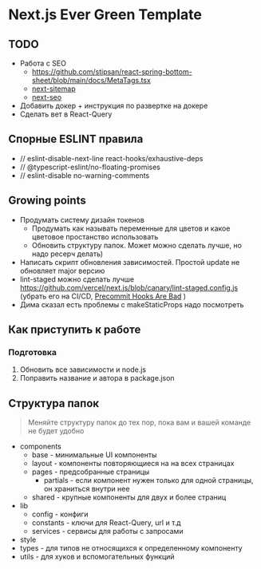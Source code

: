 # Next.js Ever Green Template

## TODO

- Работа с SEO
    - <https://github.com/stipsan/react-spring-bottom-sheet/blob/main/docs/MetaTags.tsx>
    - [next-sitemap](https://github.com/iamvishnusankar/next-sitemap)
    - [next-seo](https://github.com/garmeeh/next-seo)
- Добавить докер + инструкция по развертке на докере
- Сделать вет в React-Query

## Спорные ESLINT правила

- // eslint-disable-next-line react-hooks/exhaustive-deps
- // @typescript-eslint/no-floating-promises
- // eslint-disable no-warning-comments

## Growing points

- Продумать систему дизайн токенов
    - Продумать как называть переменные для цветов и какое цветовое простанство использовать
    - Обновить структуру папок. Может можно сделать лучше, но надо ресерч делать)
- Написать скрипт обновления зависимостей. Простой update не обновляет major версию
- lint-staged можно сделать лучше <https://github.com/vercel/next.js/blob/canary/lint-staged.config.js> (убрать его на CI/CD, [Precommit Hooks Are Bad](https://www.youtube.com/watch?v=RAelLqnnOp0) )
- Дима сказал есть проблемы c makeStaticProps надо посмотреть

## Как приступить к работе

### Подготовка

1. Обновить все зависимости и node.js
2. Поправить название и автора в package.json

## Структура папок

> Меняйте структуру папок до тех пор, пока вам и вашей команде не будет удобно

- components
    - base - минимальные UI компоненты
    - layout - компоненты повторяющиеся на на всех страницах
    - pages - предсобранные страницы
        - partials - если компонент нужен только для одной страницы, он храниться внутри нее
    - shared - крупные компоненты для двух и более страниц
- lib
    - config - конфиги
    - constants - ключи для React-Query, url и т.д
    - services - сервисы для работы с запросами
- style
- types - для типов не относящихся к определенному компоненту
- utils - для хуков и вспомогательных функций
